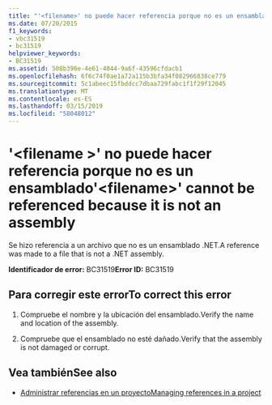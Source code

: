 ```yaml
---
title: "'<filename>' no puede hacer referencia porque no es un ensamblado"
ms.date: 07/20/2015
f1_keywords:
- vbc31519
- bc31519
helpviewer_keywords:
- BC31519
ms.assetid: 508b396e-4e61-4044-9a6f-43596cfdacb1
ms.openlocfilehash: 6f6c74f0ae1a72a115b3bfa34f082966838ce779
ms.sourcegitcommit: 5c1abeec15fbddcc7dbaa729fabc1f1f29f12045
ms.translationtype: MT
ms.contentlocale: es-ES
ms.lasthandoff: 03/15/2019
ms.locfileid: "58048012"
---
```

# <a name="filename-cannot-be-referenced-because-it-is-not-an-assembly"></a><span data-ttu-id="4b115-102">'\<filename >' no puede hacer referencia porque no es un ensamblado</span><span class="sxs-lookup"><span data-stu-id="4b115-102">'\<filename>' cannot be referenced because it is not an assembly</span></span>
<span data-ttu-id="4b115-103">Se hizo referencia a un archivo que no es un ensamblado .NET.</span><span class="sxs-lookup"><span data-stu-id="4b115-103">A reference was made to a file that is not a .NET assembly.</span></span>  
  
 <span data-ttu-id="4b115-104">**Identificador de error:** BC31519</span><span class="sxs-lookup"><span data-stu-id="4b115-104">**Error ID:** BC31519</span></span>  
  
## <a name="to-correct-this-error"></a><span data-ttu-id="4b115-105">Para corregir este error</span><span class="sxs-lookup"><span data-stu-id="4b115-105">To correct this error</span></span>  
  
1.  <span data-ttu-id="4b115-106">Compruebe el nombre y la ubicación del ensamblado.</span><span class="sxs-lookup"><span data-stu-id="4b115-106">Verify the name and location of the assembly.</span></span>  
  
2.  <span data-ttu-id="4b115-107">Compruebe que el ensamblado no esté dañado.</span><span class="sxs-lookup"><span data-stu-id="4b115-107">Verify that the assembly is not damaged or corrupt.</span></span>  
  
## <a name="see-also"></a><span data-ttu-id="4b115-108">Vea también</span><span class="sxs-lookup"><span data-stu-id="4b115-108">See also</span></span>

- [<span data-ttu-id="4b115-109">Administrar referencias en un proyecto</span><span class="sxs-lookup"><span data-stu-id="4b115-109">Managing references in a project</span></span>](/visualstudio/ide/managing-references-in-a-project)
